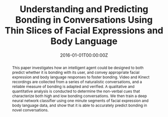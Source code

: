 ---
title: "Understanding and Predicting Bonding in Conversations Using Thin Slices of Facial Expressions and Body Language"
authors:
- admin
- D. McDuff
- Y. K. Kim
- R. Picard
date: "2016-01-01T00:00:00Z"
doi: ""

author_notes:
- ""
- ""
- ""
- ""

# Schedule page publish date (NOT publication's date).
publishDate: "2016-01-01T00:00:00Z"

# Publication type.
# Legend: 0 = Uncategorized; 1 = Conference paper; 2 = Journal article;
# 3 = Preprint / Working Paper; 4 = Report; 5 = Book; 6 = Book section;
# 7 = Thesis; 8 = Patent
publication_types: ["1"]

# Publication name and optional abbreviated publication name.
publication: In *Intelligent Virtual Agents (IVA)* 
publication_short: In *Intelligent Virtual Agents (IVA)* 

abstract: "This paper investigates how an intelligent agent could be designed to both predict whether it is bonding with its user, and convey appropriate facial expression and body language responses to foster bonding. Video and Kinect recordings are collected from a series of naturalistic conversations, and a reliable measure of bonding is adapted and verified. A qualitative and quantitative analysis is conducted to determine the non-verbal cues that characterize both high and low bonding conversations. We then train a deep neural network classifier using one minute segments of facial expression and body language data, and show that it is able to accurately predict bonding in novel conversations."

# Summary. An optional shortened abstract.
summary: Given only one-minute slices of facial expressions and body language, we use machine learning to accurately predict whether two humans having a conversation will bond with each other. We analyze factors which lead to bonding and discover that synchrony in body language and appropriate, empathetic facial expressions lead to higher bonding. 

tags:
- Affective Computing
- Human-AI Interaction
- Intelligent Virtual Agents
- Machine Learning
- Deep Learning
- Communication and Language
featured: false

links:
url_pdf: http://affect.media.mit.edu/pdfs/16.Jaques-IVAbonding.pdf
url_code: ''
url_dataset: ''
url_poster: ''
url_project: ''
url_slides: ''
url_source: ''
url_video: ''

# Featured image
# To use, add an image named `featured.jpg/png` to your page's folder. 
image:
  caption: ''
  focal_point: Center
  preview_only: false

# Associated Projects (optional).
#   Associate this publication with one or more of your projects.
#   Simply enter your project's folder or file name without extension.
#   E.g. `internal-project` references `content/project/internal-project/index.md`.
#   Otherwise, set `projects: []`.
projects: []

# Slides (optional).
#   Associate this publication with Markdown slides.
#   Simply enter your slide deck's filename without extension.
#   E.g. `slides: "example"` references `content/slides/example/index.md`.
#   Otherwise, set `slides: ""`.
slides: ""
---